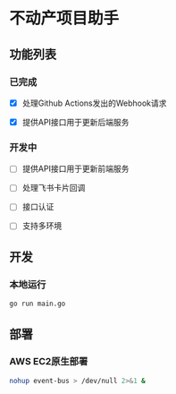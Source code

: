 # 不动产项目助手

## 功能列表

### 已完成

- [x] 处理Github Actions发出的Webhook请求

- [x] 提供API接口用于更新后端服务

### 开发中

- [ ] 提供API接口用于更新前端服务

- [ ] 处理飞书卡片回调

- [ ] 接口认证

- [ ] 支持多环境

## 开发

### 本地运行

```bash
go run main.go
```

## 部署

### AWS EC2原生部署

```bash
nohup event-bus > /dev/null 2>&1 &
```
